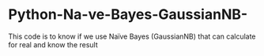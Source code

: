 # Python-Na-ve-Bayes-GaussianNB-
This code is to know if we use Naïve Bayes (GaussianNB) that can calculate for real and know the result
